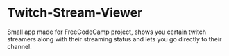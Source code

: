 # Twitch-Stream-Viewer

Small app made for FreeCodeCamp project, shows you certain twitch streamers along with their streaming status and lets you go directly to their channel.
